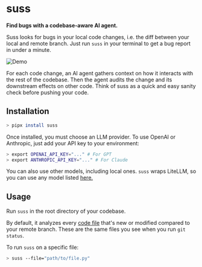 # suss

**Find bugs with a codebase-aware AI agent.**

Suss looks for bugs in your local code changes, i.e. the diff between your local and remote branch. Just run `suss` in your terminal to get a bug report in under a minute.

![Demo](demo.gif)

For each code change, an AI agent gathers context on how it interacts with the rest of the codebase. Then the agent audits the change and its downstream effects on other code. Think of suss as a quick and easy sanity check before pushing your code.

## Installation

```bash
> pipx install suss
```

Once installed, you must choose an LLM provider. To use OpenAI or Anthropic, just add your API key to your environment:

```bash
> export OPENAI_API_KEY="..." # For GPT
> export ANTHROPIC_API_KEY="..." # For Claude
```

You can also use other models, including local ones. `suss` wraps LiteLLM, so you can use any model listed [here.](https://docs.litellm.ai/docs/providers)

## Usage

Run `suss` in the root directory of your codebase.

By default, it analyzes every [code file](https://github.com/shobrook/suss/blob/master/suss/constants/languages.py) that's new or modified compared to your remote branch. These are the same files you see when you run `git status`.

To run `suss` on a specific file:

```bash
> suss --file="path/to/file.py"
```
